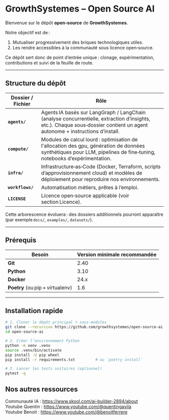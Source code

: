 # GrowthSystemes – Open Source AI 

Bienvenue sur le dépôt **open‑source** de **GrowthSystemes**.  

Notre objectif est de :
1. Mutualiser progressivement des briques technologiques utiles.
2. Les rendre accessibles à la communauté sous licence open‑source. 

Ce dépôt sert donc de point d’entrée unique : clonage, expérimentation, contributions et suivi de la feuille de route.

---

## Structure du dépôt

| Dossier / Fichier | Rôle |
| ----------------- | ---- |
| **`agents/`**     | Agents IA basés sur LangGraph / LangChain (analyse concurrentielle, extraction d’insights, etc.). Chaque sous‑dossier contient un agent autonome + instructions d’install. |
| **`compute/`**    | Modules de calcul lourd : optimisation de l'allocation des gpu, génération de données synthétiques pour LLM, pipelines de fine‑tuning, notebooks d’expérimentation. |
| **`infra/`**      | Infrastructure‑as‑Code (Docker, Terraform, scripts d’approvisionnement cloud) et modèles de déploiement pour reproduire nos environnements. |
| **`workflows/`**  | Automatisation métiers, prêtes à l’emploi. |
| **`LICENSE`**     | Licence open‑source applicable (voir section Licence). |

Cette arborescence évoluera : des dossiers additionnels pourront apparaître (par exemple `docs/`, `examples/`, `datasets/`).

---

## Prérequis

| Besoin | Version minimale recommandée |
| ------ | --------------------------- |
| **Git** | 2.40 |
| **Python** | 3.10 |
| **Docker** | 24.x |
| **Poetry** (ou pip + virtualenv) | 1.6 |

---

## Installation rapide

```bash
# 1. Cloner le dépôt principal + sous‑modules
git clone --recursive https://github.com/growthsystemes/open-source-ai.git
cd open-source-ai

# 2. Créer l’environnement Python
python -m venv .venv
source .venv/bin/activate
pip install -U pip wheel
pip install -r requirements.txt         # ou `poetry install`

# 3. Lancer les tests unitaires (optionnel)
pytest -q
```

## Nos autres ressources  
Communauté IA : https://www.skool.com/ai-builder-2894/about<br>
Youtube Quentin : https://www.youtube.com/@quentingavila<br>
Youtube Benoit : https://www.youtube.com/@benoitferrere

